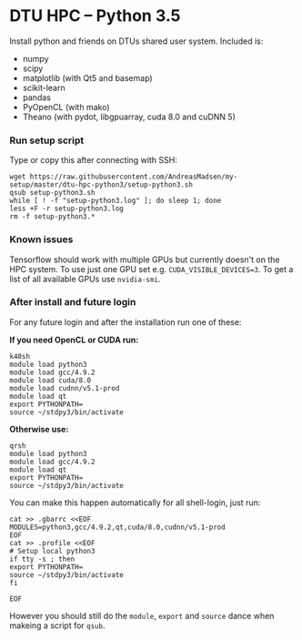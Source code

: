 # DTU HPC – Python 3.5

Install python and friends on DTUs shared user system. Included is:

* numpy
* scipy
* matplotlib (with Qt5 and basemap)
* scikit-learn
* pandas
* PyOpenCL (with mako)
* Theano (with pydot, libgpuarray, cuda 8.0 and cuDNN 5)

### Run setup script

Type or copy this after connecting with SSH:

```shell
wget https://raw.githubusercontent.com/AndreasMadsen/my-setup/master/dtu-hpc-python3/setup-python3.sh
qsub setup-python3.sh
while [ ! -f "setup-python3.log" ]; do sleep 1; done
less +F -r setup-python3.log
rm -f setup-python3.*
```

### Known issues

Tensorflow should work with multiple GPUs but currently doesn't on the HPC
system. To use just one GPU set e.g. `CUDA_VISIBLE_DEVICES=3`. To get a
list of all available GPUs use `nvidia-smi`.

### After install and future login

For any future login and after the installation run one of these:

**If you need OpenCL or CUDA run:**

```shell
k40sh
module load python3
module load gcc/4.9.2
module load cuda/8.0
module load cudnn/v5.1-prod
module load qt
export PYTHONPATH=
source ~/stdpy3/bin/activate
```

**Otherwise use:**

```shell
qrsh
module load python3
module load gcc/4.9.2
module load qt
export PYTHONPATH=
source ~/stdpy3/bin/activate
```

You can make this happen automatically for all shell-login, just run:

```shell
cat >> .gbarrc <<EOF
MODULES=python3,gcc/4.9.2,qt,cuda/8.0,cudnn/v5.1-prod
EOF
cat >> .profile <<EOF
# Setup local python3
if tty -s ; then
export PYTHONPATH=
source ~/stdpy3/bin/activate
fi

EOF
```

However you should still do the `module`, `export` and `source` dance when makeing a script for `qsub`.
